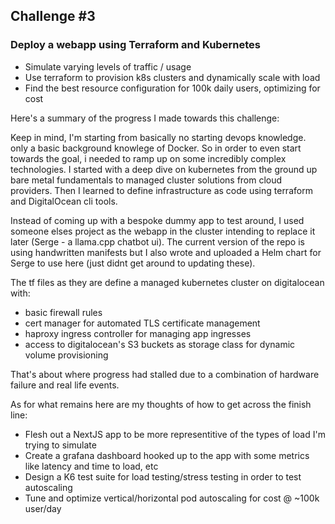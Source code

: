 ## Challenge #3

### Deploy a webapp using Terraform and Kubernetes

- Simulate varying levels of traffic / usage
- Use terraform to provision k8s clusters and dynamically scale with load
- Find the best resource configuration for 100k daily users, optimizing for cost


Here's a summary of the progress I made towards this challenge:

Keep in mind, I'm starting from basically no starting devops knowledge. only a basic background knowlege of Docker.
So in order to even start towards the goal, i needed to ramp up on some incredibly complex technologies.
I started with a deep dive on kubernetes from the ground up bare metal fundamentals to managed cluster solutions from cloud providers.
Then I learned to define infrastructure as code using terraform and DigitalOcean cli tools.

Instead of coming up with a bespoke dummy app to test around, I used someone elses project as the webapp in the cluster intending to replace it later (Serge - a llama.cpp chatbot ui).
The current version of the repo is using handwritten manifests but I also wrote and uploaded a Helm chart for Serge to use here (just didnt get around to updating these).

The tf files as they are define a managed kubernetes cluster on digitalocean with:
- basic firewall rules
- cert manager for automated TLS certificate management
- haproxy ingress controller for managing app ingresses
- access to digitalocean's S3 buckets as storage class for dynamic volume provisioning

That's about where progress had stalled due to a combination of hardware failure and real life events.

As for what remains here are my thoughts of how to get across the finish line:
- Flesh out a NextJS app to be more representitive of the types of load I'm trying to simulate
- Create a grafana dashboard hooked up to the app with some metrics like latency and time to load, etc
- Design a K6 test suite for load testing/stress testing in order to test autoscaling
- Tune and optimize vertical/horizontal pod autoscaling for cost @ ~100k user/day

